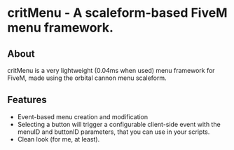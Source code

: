 # critMenu - A scaleform-based FiveM menu framework.

## About
critMenu is a very lightweight (0.04ms when used) menu framework for FiveM, made using the orbital cannon menu scaleform.

## Features
* Event-based menu creation and modification
* Selecting a button will trigger a configurable client-side event with the menuID and buttonID parameters, that you can use in your scripts.
* Clean look (for me, at least).
